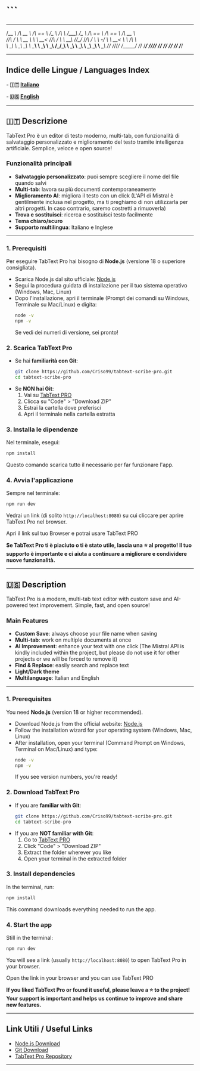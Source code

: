 # ```
 ______   ______     ______     ______   ______     __  __     ______      ______   ______     ______    
/\__  _\ /\  __ \   /\  == \   /\__  _\ /\  ___\   /\_\_\_\   /\__  _\    /\  == \ /\  == \   /\  __ \   
\/_/\ \/ \ \  __ \  \ \  __<   \/_/\ \/ \ \  __\   \/_/\_\/_  \/_/\ \/    \ \  _-/ \ \  __<   \ \ \/\ \  
   \ \_\  \ \_\ \_\  \ \_____\    \ \_\  \ \_____\   /\_\/\_\    \ \_\     \ \_\    \ \_\ \_\  \ \_____\ 
    \/_/   \/_/\/_/   \/_____/     \/_/   \/_____/   \/_/\/_/     \/_/      \/_/     \/_/ /_/   \/_____/ 
                                                                                                         

---

## Indice delle Lingue / Languages Index

**- 🇮🇹 [Italiano](#-descrizione)**

**- 🇺🇸 [English](#-description)**

---

## 🇮🇹 Descrizione

TabText Pro è un editor di testo moderno, multi-tab, con funzionalità di salvataggio personalizzato e miglioramento del testo tramite intelligenza artificiale. Semplice, veloce e open source!

### Funzionalità principali

- **Salvataggio personalizzato**: puoi sempre scegliere il nome del file quando salvi
- **Multi-tab**: lavora su più documenti contemporaneamente
- **Miglioramento AI**: migliora il testo con un click (L'API di Mistral è gentilmente inclusa nel progetto, ma ti preghiamo di non utilizzarla per altri progetti. In caso contrario, saremo costretti a rimuoverla)
- **Trova e sostituisci**: ricerca e sostituisci testo facilmente
- **Tema chiaro/scuro**
- **Supporto multilingua**: Italiano e Inglese

---

### 1. Prerequisiti

Per eseguire TabText Pro hai bisogno di **Node.js** (versione 18 o superiore consigliata).

- Scarica Node.js dal sito ufficiale: [Node.js](https://nodejs.org/)
- Segui la procedura guidata di installazione per il tuo sistema operativo (Windows, Mac, Linux)
- Dopo l'installazione, apri il terminale (Prompt dei comandi su Windows, Terminale su Mac/Linux) e digita:
  ```sh
  node -v
  npm -v
  ```
  Se vedi dei numeri di versione, sei pronto!

### 2. Scarica TabText Pro

- Se hai **familiarità con Git**:
  ```sh
  git clone https://github.com/Criso99/tabtext-scribe-pro.git
  cd tabtext-scribe-pro
  ```
- Se **NON hai Git**:
  1. Vai su [TabText PRO](https://github.com/Criso99/tabtext-scribe-pro)
  2. Clicca su "Code" > "Download ZIP"
  3. Estrai la cartella dove preferisci
  4. Apri il terminale nella cartella estratta

### 3. Installa le dipendenze

Nel terminale, esegui:

```sh
npm install
```

Questo comando scarica tutto il necessario per far funzionare l'app.

### 4. Avvia l'applicazione

Sempre nel terminale:

```sh
npm run dev
```

Vedrai un link (di solito `http://localhost:8080`) su cui cliccare per aprire TabText Pro nel browser.

Apri il link sul tuo Browser e potrai usare TabText PRO

**Se TabText Pro ti è piaciuto o ti è stato utile, lascia una ⭐️ al progetto! Il tuo supporto è importante e ci aiuta a continuare a migliorare e condividere nuove funzionalità.**

---

## 🇺🇸 Description

TabText Pro is a modern, multi-tab text editor with custom save and AI-powered text improvement. Simple, fast, and open source!

### Main Features

- **Custom Save**: always choose your file name when saving
- **Multi-tab**: work on multiple documents at once
- **AI Improvement**: enhance your text with one click (The Mistral API is kindly included within the project, but please do not use it for other projects or we will be forced to remove it)
- **Find & Replace**: easily search and replace text
- **Light/Dark theme**
- **Multilanguage**: Italian and English

---

### 1. Prerequisites

You need **Node.js** (version 18 or higher recommended).

- Download Node.js from the official website: [Node.js](https://nodejs.org/)
- Follow the installation wizard for your operating system (Windows, Mac, Linux)
- After installation, open your terminal (Command Prompt on Windows, Terminal on Mac/Linux) and type:
  ```sh
  node -v
  npm -v
  ```
  If you see version numbers, you're ready!

### 2. Download TabText Pro

- If you are **familiar with Git**:
  ```sh
  git clone https://github.com/Criso99/tabtext-scribe-pro.git
  cd tabtext-scribe-pro
  ```
- If you are **NOT familiar with Git**:
  1. Go to [TabText PRO](https://github.com/Criso99/tabtext-scribe-pro)
  2. Click "Code" > "Download ZIP"
  3. Extract the folder wherever you like
  4. Open your terminal in the extracted folder

### 3. Install dependencies

In the terminal, run:

```sh
npm install
```

This command downloads everything needed to run the app.

### 4. Start the app

Still in the terminal:

```sh
npm run dev
```

You will see a link (usually `http://localhost:8080`) to open TabText Pro in your browser.

Open the link in your browser and you can use TabText PRO

**If you liked TabText Pro or found it useful, please leave a ⭐️ to the project! Your support is important and helps us continue to improve and share new features.**

---

## Link Utili / Useful Links

- [Node.js Download](https://nodejs.org/)
- [Git Download](https://git-scm.com/downloads)
- [TabText Pro Repository](https://github.com/Criso99/tabtext-scribe-pro)

---
